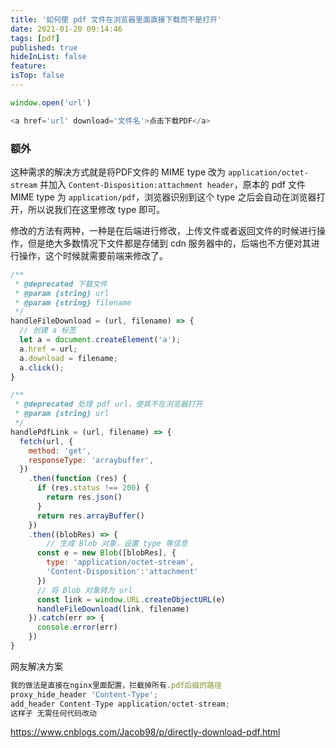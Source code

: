 ```yaml
---
title: '如何使 pdf 文件在浏览器里面直接下载而不是打开'
date: 2021-01-20 09:14:46
tags: [pdf]
published: true
hideInList: false
feature: 
isTop: false
---
```

```js
window.open('url')
```
```js
<a href='url' download='文件名'>点击下载PDF</a>
```
### 额外
这种需求的解决方式就是将PDF文件的 MIME type 改为 `application/octet-stream` 并加入 `Content-Disposition:attachment header`，原本的 pdf 文件 MIME type 为 `application/pdf`，浏览器识别到这个 type 之后会自动在浏览器打开，所以说我们在这里修改 type 即可。

修改的方法有两种，一种是在后端进行修改，上传文件或者返回文件的时候进行操作，但是绝大多数情况下文件都是存储到 cdn 服务器中的，后端也不方便对其进行操作，这个时候就需要前端来修改了。
```js
/**
 * @deprecated 下载文件
 * @param {string} url 
 * @param {string} filename
 */
handleFileDownload = (url, filename) => {
  // 创建 a 标签
  let a = document.createElement('a');
  a.href = url;
  a.download = filename;
  a.click();
}

/**
 * @deprecated 处理 pdf url，使其不在浏览器打开
 * @param {string} url
 */
handlePdfLink = (url, filename) => {
  fetch(url, {
    method: 'get',
    responseType: 'arraybuffer',
  })
    .then(function (res) {
      if (res.status !== 200) {
        return res.json()
      }
      return res.arrayBuffer()
    })
    .then((blobRes) => {
    	// 生成 Blob 对象，设置 type 等信息
      const e = new Blob([blobRes], {
        type: 'application/octet-stream',
        'Content-Disposition':'attachment'
      })
      // 将 Blob 对象转为 url
      const link = window.URL.createObjectURL(e)
      handleFileDownload(link, filename)
    }).catch(err => {
      console.error(err)
    })
}
```
网友解决方案
```js
我的做法是直接在nginx里面配置，拦截掉所有.pdf后缀的路径
proxy_hide_header 'Content-Type';
add_header Content-Type application/octet-stream;
这样子 无需任何代码改动
```
https://www.cnblogs.com/Jacob98/p/directly-download-pdf.html